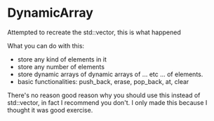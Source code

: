 # DynamicArray
Attempted to recreate the std::vector, this is what happened

What you can do with this:
  - store any kind of elements in it
  - store any number of elements
  - store dynamic arrays of dynamic arrays of ... etc ... of elements.
  - basic functionalities: push_back, erase, pop_back, at, clear
  
There's no reason good reason why you should use this instead of std::vector, in fact I recommend you don't.
I only made this because I thought it was good exercise.
